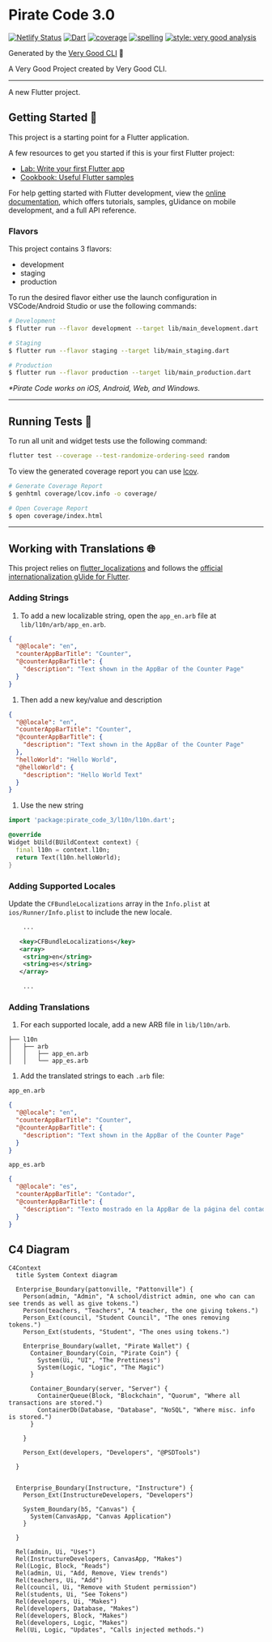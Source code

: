 # Pirate Code 3.0

[![Netlify Status][deploys_badge]][deploys_link]
[![Dart][ci_dart_badge]][ci_dart_link]
[![coverage][coverage_badge]][ci_dart_link]
[![spelling][ci_spell_badge]][ci_spell_link]
[![style: very good analysis][very_good_analysis_badge]][very_good_analysis_link]

Generated by the [Very Good CLI][very_good_cli_link] 🤖

A Very Good Project created by Very Good CLI.

---

A new Flutter project.

## Getting Started 🚀

This project is a starting point for a Flutter application.

A few resources to get you started if this is your first Flutter project:

- [Lab: Write your first Flutter app][flutter_codelab]
- [Cookbook: Useful Flutter samples][flutter_samples]

For help getting started with Flutter development, view the
[online documentation][flutter_docs], which offers tutorials,
samples, gUidance on mobile development, and a full API reference.

### Flavors

This project contains 3 flavors:

- development
- staging
- production

To run the desired flavor either use the launch configuration in VSCode/Android Studio or use the following commands:

```sh
# Development
$ flutter run --flavor development --target lib/main_development.dart

# Staging
$ flutter run --flavor staging --target lib/main_staging.dart

# Production
$ flutter run --flavor production --target lib/main_production.dart
```

_\*Pirate Code works on iOS, Android, Web, and Windows._

---

## Running Tests 🧪

To run all unit and widget tests use the following command:

```sh
flutter test --coverage --test-randomize-ordering-seed random
```

To view the generated coverage report you can use [lcov][lcov].

```sh
# Generate Coverage Report
$ genhtml coverage/lcov.info -o coverage/

# Open Coverage Report
$ open coverage/index.html
```

---

## Working with Translations 🌐

This project relies on [flutter_localizations][flutter_localizations_link] and follows the [official internationalization gUide for Flutter][internationalization_link].

### Adding Strings

1. To add a new localizable string, open the `app_en.arb` file at `lib/l10n/arb/app_en.arb`.

```json
{
  "@@locale": "en",
  "counterAppBarTitle": "Counter",
  "@counterAppBarTitle": {
    "description": "Text shown in the AppBar of the Counter Page"
  }
}
```

1. Then add a new key/value and description

```json
{
  "@@locale": "en",
  "counterAppBarTitle": "Counter",
  "@counterAppBarTitle": {
    "description": "Text shown in the AppBar of the Counter Page"
  },
  "helloWorld": "Hello World",
  "@helloWorld": {
    "description": "Hello World Text"
  }
}
```

1. Use the new string

```dart
import 'package:pirate_code_3/l10n/l10n.dart';

@override
Widget bUild(BUildContext context) {
  final l10n = context.l10n;
  return Text(l10n.helloWorld);
}
```

### Adding Supported Locales

Update the `CFBundleLocalizations` array in the `Info.plist` at `ios/Runner/Info.plist` to include the new locale.

```xml
    ...

   <key>CFBundleLocalizations</key>
   <array>
    <string>en</string>
    <string>es</string>
   </array>

    ...
```

### Adding Translations

1. For each supported locale, add a new ARB file in `lib/l10n/arb`.

```console
├── l10n
│   ├── arb
│   │   ├── app_en.arb
│   │   └── app_es.arb
```

1. Add the translated strings to each `.arb` file:

`app_en.arb`

```json
{
  "@@locale": "en",
  "counterAppBarTitle": "Counter",
  "@counterAppBarTitle": {
    "description": "Text shown in the AppBar of the Counter Page"
  }
}
```

`app_es.arb`

```json
{
  "@@locale": "es",
  "counterAppBarTitle": "Contador",
  "@counterAppBarTitle": {
    "description": "Texto mostrado en la AppBar de la página del contador"
  }
}
```

## C4 Diagram

```mermaid
C4Context
  title System Context diagram

  Enterprise_Boundary(pattonville, "Pattonville") {
    Person(admin, "Admin", "A school/district admin, one who can can see trends as well as give tokens.")
    Person(teachers, "Teachers", "A teacher, the one giving tokens.")
    Person_Ext(council, "Student Council", "The ones removing tokens.")
    Person_Ext(students, "Student", "The ones using tokens.")

    Enterprise_Boundary(wallet, "Pirate Wallet") {
      Container_Boundary(Coin, "Pirate Coin") {
        System(Ui, "UI", "The Prettiness")
        System(Logic, "Logic", "The Magic")
      }

      Container_Boundary(server, "Server") {
        ContainerQueue(Block, "Blockchain", "Quorum", "Where all transactions are stored.")
        ContainerDb(Database, "Database", "NoSQL", "Where misc. info is stored.")
      }

    }

    Person_Ext(developers, "Developers", "@PSDTools")

  }


  Enterprise_Boundary(Instructure, "Instructure") {
    Person_Ext(InstructureDevelopers, "Developers")

    System_Boundary(b5, "Canvas") {
      System(CanvasApp, "Canvas Application")
    }

  }

  Rel(admin, Ui, "Uses")
  Rel(InstructureDevelopers, CanvasApp, "Makes")
  Rel(Logic, Block, "Reads")
  Rel(admin, Ui, "Add, Remove, View trends")
  Rel(teachers, Ui, "Add")
  Rel(council, Ui, "Remove with Student permission")
  Rel(students, Ui, "See Tokens")
  Rel(developers, Ui, "Makes")
  Rel(developers, Database, "Makes")
  Rel(developers, Block, "Makes")
  Rel(developers, Logic, "Makes")
  Rel(Ui, Logic, "Updates", "Calls injected methods.")
```

[ci_dart_badge]: https://github.com/PSDTools/app/actions/workflows/dart.yaml/badge.svg?branch=main
[ci_dart_link]: https://github.com/PSDTools/app/actions/workflows/dart.yaml
[ci_spell_badge]: https://github.com/PSDTools/app/actions/workflows/markdown.yaml/badge.svg?branch=main
[ci_spell_link]: https://github.com/PSDTools/app/actions/workflows/markdown.yaml
[coverage_badge]: https://img.shields.io/badge/coverage-11%25-CB2431.svg
[deploys_badge]: https://api.netlify.com/api/v1/badges/25b0c44e-21b7-423c-a914-32aa4b23b708/deploy-status
[deploys_link]: https://app.netlify.com/sites/pattonville-wallet/deploys
[flutter_codelab]: https://docs.flutter.dev/get-started/codelab
[flutter_docs]: https://docs.flutter.dev/
[flutter_localizations_link]: https://api.flutter.dev/flutter/flutter_localizations/flutter_localizations-library.html
[flutter_samples]: https://docs.flutter.dev/cookbook
[internationalization_link]: https://flutter.dev/docs/development/accessibility-and-localization/internationalization
[lcov]: https://github.com/linux-test-project/lcov
[very_good_analysis_badge]: https://img.shields.io/badge/style-very_good_analysis-B22C89.svg
[very_good_analysis_link]: https://pub.dev/packages/very_good_analysis
[very_good_cli_link]: https://github.com/VeryGoodOpenSource/very_good_cli
